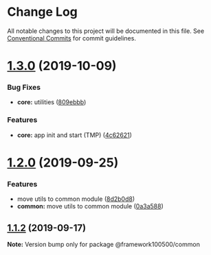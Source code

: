 # Change Log

All notable changes to this project will be documented in this file.
See [Conventional Commits](https://conventionalcommits.org) for commit guidelines.

# [1.3.0](https://github.com/framework100500/framework100500/compare/@framework100500/common@1.2.1...@framework100500/common@1.3.0) (2019-10-09)


### Bug Fixes

* **core:** utilities ([809ebbb](https://github.com/framework100500/framework100500/commit/809ebbb))


### Features

* **core:** app init and start (TMP) ([4c62621](https://github.com/framework100500/framework100500/commit/4c62621))





# [1.2.0](https://github.com/framework100500/framework100500/compare/@framework100500/common@1.1.2...@framework100500/common@1.2.0) (2019-09-25)


### Features

* move utils to common module ([8d2b0d8](https://github.com/framework100500/framework100500/commit/8d2b0d8))
* **common:** move utils to common module ([0a3a588](https://github.com/framework100500/framework100500/commit/0a3a588))





## [1.1.2](https://github.com/framework100500/framework100500/compare/@framework100500/common@1.1.1...@framework100500/common@1.1.2) (2019-09-17)

**Note:** Version bump only for package @framework100500/common
